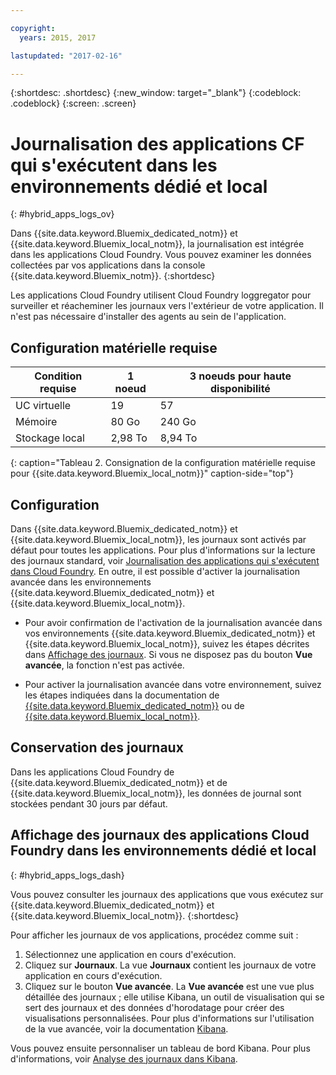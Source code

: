 ```yaml
---

copyright:
  years: 2015, 2017

lastupdated: "2017-02-16"

---
```



{:shortdesc: .shortdesc}
{:new_window: target="_blank"}
{:codeblock: .codeblock}
{:screen: .screen}

# Journalisation des applications CF qui s'exécutent dans les environnements dédié et local
{: #hybrid_apps_logs_ov}

Dans {{site.data.keyword.Bluemix_dedicated_notm}} et {{site.data.keyword.Bluemix_local_notm}}, la journalisation est intégrée dans les applications Cloud Foundry. Vous pouvez examiner les données collectées par vos applications dans la console {{site.data.keyword.Bluemix_notm}}.
{:shortdesc}

Les applications Cloud Foundry utilisent Cloud Foundry loggregator pour surveiller et réacheminer les journaux vers l'extérieur de votre application. Il n'est pas nécessaire d'installer des agents au sein de l'application.

## Configuration matérielle requise


| **Condition requise** |    **1 noeud**     | **3 noeuds pour haute disponibilité** |
|-----------------|-------------------|-------------------|
| UC virtuelle | 19 | 57 |
| Mémoire | 80 Go | 240 Go |
| Stockage local | 2,98 To | 8,94 To |
{: caption="Tableau 2. Consignation de la configuration matérielle requise pour {{site.data.keyword.Bluemix_local_notm}}" caption-side="top"}

## Configuration

Dans {{site.data.keyword.Bluemix_dedicated_notm}} et {{site.data.keyword.Bluemix_local_notm}}, les journaux sont activés par défaut pour toutes les applications. Pour plus d'informations sur la lecture des journaux standard, voir [Journalisation des applications qui s'exécutent dans Cloud Foundry](../logging_cf_apps.html#logging_bluemix_cf_apps). En outre, il est possible d'activer la journalisation avancée dans les environnements {{site.data.keyword.Bluemix_dedicated_notm}} et {{site.data.keyword.Bluemix_local_notm}}.

* Pour avoir confirmation de l'activation de la journalisation avancée dans vos environnements {{site.data.keyword.Bluemix_dedicated_notm}} et {{site.data.keyword.Bluemix_local_notm}}, suivez les étapes décrites dans [Affichage des journaux](#hybrid_apps_logs_dash). Si vous ne disposez pas du bouton **Vue avancée**, la fonction n'est pas activée.

* Pour activer la journalisation avancée dans votre environnement, suivez les étapes indiquées dans la documentation de [{{site.data.keyword.Bluemix_dedicated_notm}}](/docs/dedicated/index.html#dedicated) ou de [{{site.data.keyword.Bluemix_local_notm}}](/docs/local/index.html#local).

## Conservation des journaux

Dans les applications Cloud Foundry de {{site.data.keyword.Bluemix_dedicated_notm}} et de {{site.data.keyword.Bluemix_local_notm}}, les données de journal sont stockées pendant 30 jours par défaut.

## Affichage des journaux des applications Cloud Foundry dans les environnements dédié et local
{: #hybrid_apps_logs_dash}

Vous pouvez consulter les journaux des applications que vous exécutez sur {{site.data.keyword.Bluemix_dedicated_notm}} et {{site.data.keyword.Bluemix_local_notm}}.
{:shortdesc}

Pour afficher les journaux de vos applications, procédez comme suit :
1. Sélectionnez une application en cours d'exécution.
2. Cliquez sur **Journaux**. La vue **Journaux** contient les journaux de votre application en cours d'exécution.
4. Cliquez sur le bouton **Vue avancée**. La **Vue avancée** est une vue plus détaillée des journaux ; elle utilise Kibana, un outil de visualisation qui se sert des journaux et des données d'horodatage pour créer des visualisations personnalisées. Pour plus d'informations sur l'utilisation de la vue avancée, voir la documentation [Kibana](https://www.elastic.co/guide/en/kibana/current/index.html).

Vous pouvez ensuite personnaliser un tableau de bord Kibana. Pour plus d'informations, voir [Analyse des journaux dans Kibana](../logging_view_kibana3.html#analyzing_logs_Kibana3).
